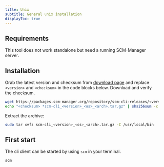 ```yaml
---
title: Unix
subtitle: General unix installation
displayToc: true
---
```


## Requirements
This tool does not work standalone but need a running SCM-Manager server.

## Installation
Grab the latest version and checksum from [download page](/cli) and replace `<version>` and `<checksum>` in the code blocks below.
Download and verify the checksum.

```bash
wget https://packages.scm-manager.org/repository/scm-cli-releases/<version>/scm-cli_<version>_<os>_<arch>.tar.gz
echo "<checksum> *scm-cli_<version>_<os>_<arch>.tar.gz" | sha256sum -c -
```
Extract the archive:
```bash
sudo tar xvfz scm-cli_<version>_<os>_<arch>.tar.gz -C /usr/local/bin
```

## First start
The cli client can be started by using `scm` in your terminal.
```bash
scm
```
